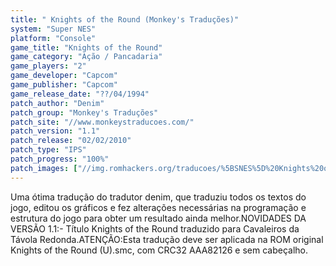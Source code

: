 ```yaml
---
title: " Knights of the Round (Monkey's Traduções)"
system: "Super NES"
platform: "Console"
game_title: "Knights of the Round"
game_category: "Ação / Pancadaria"
game_players: "2"
game_developer: "Capcom"
game_publisher: "Capcom"
game_release_date: "??/04/1994"
patch_author: "Denim"
patch_group: "Monkey's Traduções"
patch_site: "//www.monkeystraducoes.com/"
patch_version: "1.1"
patch_release: "02/02/2010"
patch_type: "IPS"
patch_progress: "100%"
patch_images: ["//img.romhackers.org/traducoes/%5BSNES%5D%20Knights%20of%20the%20Round%20-%20Monkey's%20Tradu%C3%A7%C3%B5es%20-%201.png","//img.romhackers.org/traducoes/%5BSNES%5D%20Knights%20of%20the%20Round%20-%20Monkey's%20Tradu%C3%A7%C3%B5es%20-%202.png","//img.romhackers.org/traducoes/%5BSNES%5D%20Knights%20of%20the%20Round%20-%20Monkey's%20Tradu%C3%A7%C3%B5es%20-%203.png"]
---
```

Uma ótima tradução do tradutor denim, que traduziu todos os textos do jogo, editou os gráficos e fez alterações necessárias na programação e estrutura do jogo para obter um resultado ainda melhor.NOVIDADES DA VERSÃO 1.1:- Título Knights of the Round traduzido para Cavaleiros da Távola Redonda.ATENÇÃO:Esta tradução deve ser aplicada na ROM original Knights of the Round (U).smc, com CRC32 AAA82126 e sem cabeçalho.